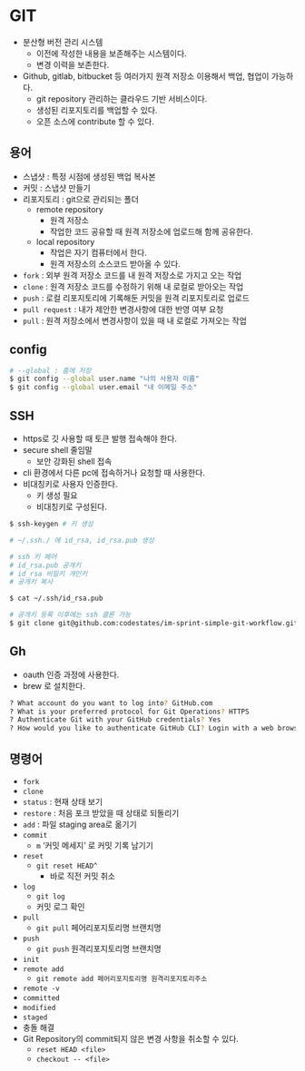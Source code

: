 # GIT

- 분산형 버전 관리 시스템
    - 이전에 작성한 내용을 보존해주는 시스템이다.
    - 변경 이력을 보존한다. 
- Github, gitlab, bitbucket 등 여러가지 원격 저장소 이용해서 백업, 협업이 가능하다. 
    - git repository 관리하는 클라우드 기반 서비스이다.
    - 생성된 리포지토리를 백업할 수 있다. 
    - 오픈 소스에 contribute 할 수 있다. 
  
## 용어
  - 스냅샷 : 특정 시점에 생성된 백업 복사본
  - 커밋 : 스냅샷 만들기
  - 리포지토리 : git으로 관리되는 폴더
      - remote repository
          - 원격 저장소
          - 작업한 코드 공유할 때 원격 저장소에 업로드해 함께 공유한다.
      - local repository
          - 작업은 자기 컴퓨터에서 한다.
          - 원격 저장소의 소스코드 받아올 수 있다.
  - `fork` : 외부 원격 저장소 코드를 내 원격 저장소로 가지고 오는 작업
  - `clone` : 원격 저장소 코드를 수정하기 위해 내 로컬로 받아오는 작업
  - `push` : 로컬 리포지토리에 기록해둔 커밋을 원격 리포지토리로 업로드
  - `pull request` : 내가 제안한 변경사항에 대한 반영 여부 요청
  - `pull` : 원격 저장소에서 변경사항이 있을 때 내 로컬로 가져오는 작업

## config

```bash
# --global : 홈에 저장
$ git config --global user.name "나의 사용자 이름"
$ git config --global user.email "내 이메일 주소"
```

## SSH

- https로 깃 사용할 때 토큰 발행 접속해야 한다.
- secure shell 줄임말
    - 보안 강화된 shell 접속
- cli 환경에서 다른 pc에 접속하거나 요청할 때 사용한다.
- 비대칭키로 사용자 인증한다.
    - 키 생성 필요
    - 비대칭키로 구성된다.

```bash
$ ssh-keygen # 키 생성

# ~/.ssh./ 에 id_rsa, id_rsa.pub 생성

# ssh 키 페어
# id_rsa.pub 공개키
# id_rsa 비밀키 개인키
# 공개키 복사

$ cat ~/.ssh/id_rsa.pub

# 공개키 등록 이후에는 ssh 클론 가능
$ git clone git@github.com:codestates/im-sprint-simple-git-workflow.git
```
    
## Gh

- oauth 인증 과정에 사용한다.
- brew 로 설치한다.

```bash
? What account do you want to log into? GitHub.com
? What is your preferred protocol for Git Operations? HTTPS
? Authenticate Git with your GitHub credentials? Yes
? How would you like to authenticate GitHub CLI? Login with a web browser
```

## 명령어

- `fork`
- `clone`
- `status` : 현재 상태 보기
- `restore` : 처음 포크 받았을 때 상태로 되돌리기
- `add` : 파일 staging area로 옮기기
- `commit`
    - `m` ‘커밋 메세지’ 로 커밋 기록 남기기
- `reset`
    - `git reset HEAD^`
        - 바로 직전 커밋 취소
- `log`
    - `git log`
    - 커밋 로그 확인
- `pull`
    - `git pull` 페어리포지토리명 브랜치명
- `push`
    - `git push` 원격리포지토리명 브랜치명
- `init`
- `remote add`
    - `git remote add 페어리포지토리명 원격리포지토리주소`
- `remote -v`
- `committed`
- `modified`
- `staged`
- 충돌 해결
- Git Repository의 commit되지 않은 변경 사항을 취소할 수 있다.
    - `reset HEAD <file>`
    - `checkout -- <file>`